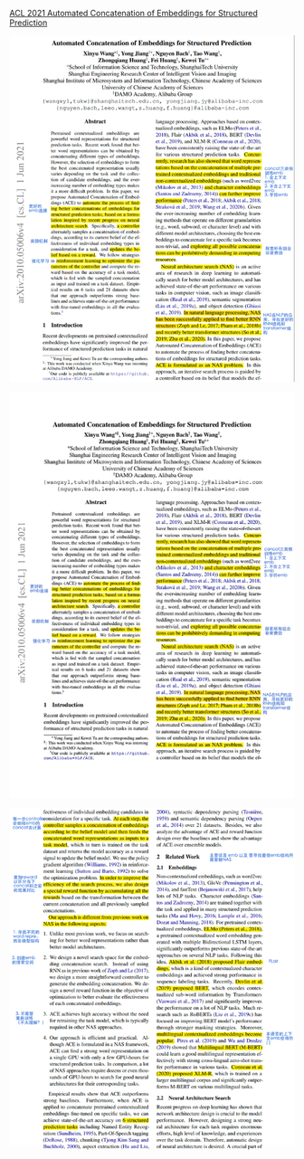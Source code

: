 
[ACL 2021 Automated Concatenation of Embeddings for Structured Prediction](https://arxiv.org/abs/2010.05006)

![img_4.png](img_4.png)

![img_6.png](img_6.png)

![img_5.png](img_5.png)

